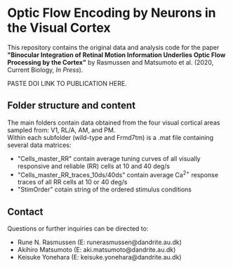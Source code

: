 # Optic Flow Encoding by Neurons in the Visual Cortex

This repository contains the original data and analysis code for the paper <b>"Binocular Integration of Retinal Motion Information Underlies Optic Flow Processing by the Cortex"</b> by Rasmussen and Matsumoto et al. (2020, Current Biology, <i>In Press</i>).

PASTE DOI LINK TO PUBLICATION HERE.
<br> 

Folder structure and content
--------
The main folders contain data obtained from the four visual cortical areas sampled from: V1, RL/A, AM, and PM. 
<br>
Within each subfolder (wild-type and Frmd7tm) is a .mat file containing several data matrices:
<ul>
<li> "Cells_master_RR" contain average tuning curves of all visually responsive and reliable (RR) cells at 10 and 40 deg/s
<li> "Cells_master_RR_traces_10ds/40ds" contain average Ca<sup>2+</sup> response traces of all RR cells at 10 or 40 deg/s  
<li> "StimOrder" cotain string of the ordered stimulus conditions   
</ul>

Contact 
--------
Questions or further inquiries can be directed to: 
<ul>
<li>Rune N. Rasmussen (E: runerasmussen@dandrite.au.dk)
<li>Akihiro Matsumoto (E: aki.matsumoto@dandrite.au.dk)
<li>Keisuke Yonehara (E: keisuke.yonehara@dandrite.au.dk)
<ul>
